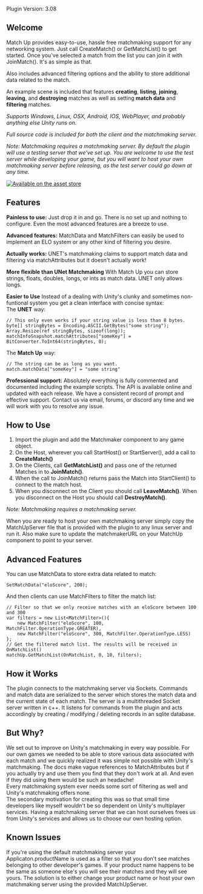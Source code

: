 Plugin Version: 3.08

## Welcome
Match Up provides easy-to-use, hassle free matchmaking support for any networking system. Just call CreateMatch() or GetMatchList() to get started. Once you've selected a match from the list you can join it with JoinMatch(). It's as simple as that.

Also includes advanced filtering options and the ability to store additional data related to the match.

An example scene is included that features **creating**, **listing**, **joining**, **leaving**, and **destroying** matches as well as setting **match data** and **filtering** matches.

*Supports Windows, Linux, OSX, Android, IOS, WebPlayer, and probably anything else Unity runs on.*

*Full source code is included for both the client and the matchmaking server.*

*Note: Matchmaking requires a matchmaking server. By default the plugin will use a testing server that we've set up. You are welcome to use the test server while developing your game, but you will want to host your own matchmaking server before releasing, as the test server could go down at any time.*

<a href="(https://www.assetstore.unity3d.com/#!/content/104411)">![Available on the asset store](http://grabblesgame.com/nat-traversal/docs/asset_store_button.png)</a>

## Features

**Painless to use:**
Just drop it in and go. There is no set up and nothing to configure. Even the most advanced features are a breeze to use.

**Advanced features:**
MatchData and MatchFilters can easily be used to implement an ELO system or any other kind of filtering you desire.

**Actually works:**
UNET's matchmaking claims to support match data and filtering via matchAttributes but it doesn't actually work!

**More flexible than UNet Matchmaking**
With Match Up you can store strings, floats, doubles, longs, or ints as match data. UNET only allows longs.

**Easier to Use**
Instead of a dealing with Unity's clunky and sometimes non-funtional system you get a clean interface with concise syntax:<br />
The **UNET** way:
```
// This only even works if your string value is less than 8 bytes.
byte[] stringBytes = Encoding.ASCII.GetBytes("some string");
Array.Resize(ref stringBytes, sizeof(long));
matchInfoSnapshot.matchAttributes["someKey"] = BitConverter.ToInt64(stringBytes, 0);
```
The **Match Up** way:
```
// The string can be as long as you want.
match.matchData["someKey"] = "some string"
```

**Professional support:**
Absolutely everything is fully commented and documented including the example scripts. The API is available online and updated with each release.
We have a consistent record of prompt and effective support. Contact us via email, forums, or discord any time and we will work with you to resolve any issue.

## How to Use
1. Import the plugin and add the Matchmaker component to any game object.
2. On the Host, wherever you call StartHost() or StartServer(), add a call to **CreateMatch()**
3. On the Clients, call **GetMatchList()** and pass one of the returned Matches in to **JoinMatch()**.
4. When the call to JoinMatch() returns pass the Match into StartClient() to connect to the match host.
5. When you disconnect on the Client you should call **LeaveMatch()**. When you disconnect on the Host you should call **DestroyMatch()**.

*Note: Matchmaking requires a matchmaking server.*

When you are ready to host your own matchmaking server simply copy the MatchUpServer file that is provided with the plugin to any linux server and run it. Also make sure to update the matchmakerURL on your MatchUp component to point to your server.

## Advanced Features
You can use MatchData to store extra data related to match:
```
SetMatchData("eloScore", 200);
```

And then clients can use MatchFilters to filter the match list:
```
// Filter so that we only receive matches with an eloScore between 100 and 300
var filters = new List<MatchFilter>(){
    new MatchFilter("eloScore", 100, MatchFilter.OperationType.GREATER),
    new MatchFilter("eloScore", 300, MatchFilter.OperationType.LESS)
};
// Get the filtered match list. The results will be received in OnMatchList()
matchUp.GetMatchList(OnMatchList, 0, 10, filters);
```

## How it Works
The plugin connects to the matchmaking server via Sockets. Commands and match data are serialized to the server which stores the match data and the current state of each match. The server is a multithreaded Socket server written in c++. It listens for commands from the plugin and acts accordingly by creating / modifying / deleting records in an sqlite database.

## But Why?
We set out to improve on Unity's matchmaking in every way possible. For our own games we needed to be able to store various data associated with each match and we quickly realized it was simple not possible with Unity's matchmaking.
The docs make vague references to MatchAttributes but if you actually try and use them you find that they don't work at all. And even if they did using them would be such an headache!<br/>
Every matchmaking system ever needs some sort of filtering as well and Unity's matchmaking offers none.<br />
The secondary motivation for creating this was so that small time developers like myself wouldn't be so dependent on Unity's multiplayer services. Having a matchmaking server that we can host ourselves frees us from Unity's services and allows us to choose our own hosting option.

## Known Issues
If you're using the default matchmaking server your Applicaton.productName is used as a filter so that you don't see matches belonging to other developer's games. If your product name happens to be the same as someone else's you will see their matches and they will see yours. 
The solution is to either change your product name or host your own matchmaking server using the provided MatchUpServer.
